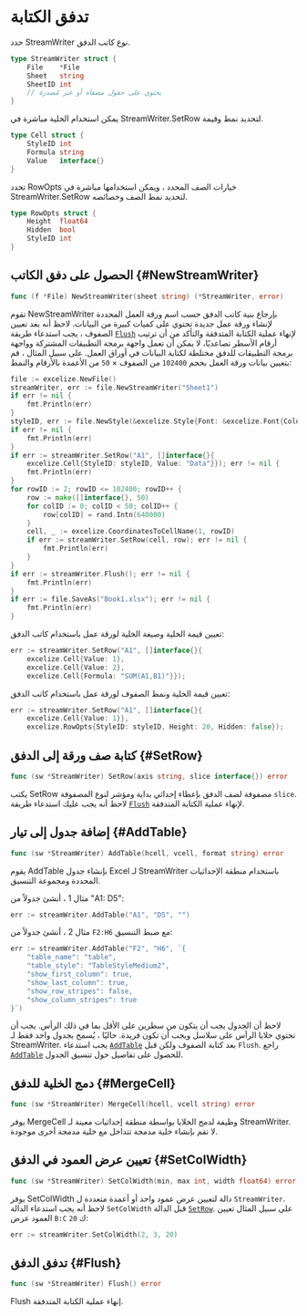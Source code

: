 # تدفق الكتابة

حدد StreamWriter نوع كاتب الدفق.

```go
type StreamWriter struct {
    File    *File
    Sheet   string
    SheetID int
    // يحتوي على حقول مصفاة أو غير مُصدرة
}
```

يمكن استخدام الخلية مباشرة في StreamWriter.SetRow لتحديد نمط وقيمة.

```go
type Cell struct {
    StyleID int
    Formula string
    Value   interface{}
}
```

تحدد RowOpts خيارات الصف المحدد ، ويمكن استخدامها مباشرة في StreamWriter.SetRow لتحديد نمط الصف وخصائصه.

```go
type RowOpts struct {
    Height  float64
    Hidden  bool
    StyleID int
}
```

## الحصول على دفق الكاتب {#NewStreamWriter}

```go
func (f *File) NewStreamWriter(sheet string) (*StreamWriter, error)
```

تقوم NewStreamWriter بإرجاع بنية كاتب الدفق حسب اسم ورقة العمل المحددة لإنشاء ورقة عمل جديدة تحتوي على كميات كبيرة من البيانات. لاحظ أنه بعد تعيين الصفوف ، يجب استدعاء طريقة [`Flush`](stream.md#Flush) لإنهاء عملية الكتابة المتدفقة والتأكد من أن ترتيب أرقام الأسطر تصاعديًا، لا يمكن أن تعمل واجهة برمجة التطبيقات المشتركة وواجهة برمجة التطبيقات للدفق مختلطة لكتابة البيانات في أوراق العمل. على سبيل المثال ، قم بتعيين بيانات ورقة العمل بحجم `102400` من الصفوف × `50` من الأعمدة بالأرقام والنمط:

```go
file := excelize.NewFile()
streamWriter, err := file.NewStreamWriter("Sheet1")
if err != nil {
    fmt.Println(err)
}
styleID, err := file.NewStyle(&excelize.Style{Font: &excelize.Font{Color: "#777777"}})
if err != nil {
    fmt.Println(err)
}
if err := streamWriter.SetRow("A1", []interface{}{
    excelize.Cell{StyleID: styleID, Value: "Data"}}); err != nil {
    fmt.Println(err)
}
for rowID := 2; rowID <= 102400; rowID++ {
    row := make([]interface{}, 50)
    for colID := 0; colID < 50; colID++ {
        row[colID] = rand.Intn(640000)
    }
    cell, _ := excelize.CoordinatesToCellName(1, rowID)
    if err := streamWriter.SetRow(cell, row); err != nil {
        fmt.Println(err)
    }
}
if err := streamWriter.Flush(); err != nil {
    fmt.Println(err)
}
if err := file.SaveAs("Book1.xlsx"); err != nil {
    fmt.Println(err)
}
```

تعيين قيمة الخلية وصيغة الخلية لورقة عمل باستخدام كاتب الدفق:

```go
err := streamWriter.SetRow("A1", []interface{}{
    excelize.Cell{Value: 1},
    excelize.Cell{Value: 2},
    excelize.Cell{Formula: "SUM(A1,B1)"}});
```

تعيين قيمة الخلية ونمط الصفوف لورقة عمل باستخدام كاتب الدفق:

```go
err := streamWriter.SetRow("A1", []interface{}{
    excelize.Cell{Value: 1}},
    excelize.RowOpts{StyleID: styleID, Height: 20, Hidden: false});
```

## كتابة صف ورقة إلى الدفق {#SetRow}

```go
func (sw *StreamWriter) SetRow(axis string, slice interface{}) error
```

يكتب SetRow مصفوفة لصف الدفق بإعطاء إحداثي بداية ومؤشر لنوع المصفوفة `slice`. لاحظ أنه يجب عليك استدعاء طريقة [`Flush`](stream.md#Flush) لإنهاء عملية الكتابة المتدفقة.

## إضافة جدول إلى تيار {#AddTable}

```go
func (sw *StreamWriter) AddTable(hcell, vcell, format string) error
```

يقوم AddTable بإنشاء جدول Excel لـ StreamWriter باستخدام منطقة الإحداثيات المحددة ومجموعة التنسيق.

مثال 1 ، أنشئ جدولاً من "A1: D5":

```go
err := streamWriter.AddTable("A1", "D5", "")
```

مثال 2 ، أنشئ جدولاً من `F2:H6` مع ضبط التنسيق:

```go
err := streamWriter.AddTable("F2", "H6", `{
    "table_name": "table",
    "table_style": "TableStyleMedium2",
    "show_first_column": true,
    "show_last_column": true,
    "show_row_stripes": false,
    "show_column_stripes": true
}`)
```

لاحظ أن الجدول يجب أن يتكون من سطرين على الأقل بما في ذلك الرأس. يجب أن تحتوي خلايا الرأس على سلاسل ويجب أن تكون فريدة. حاليًا ، يُسمح بجدول واحد فقط لـ StreamWriter. يجب استدعاء [`AddTable`](stream.md#AddTable) بعد كتابة الصفوف ولكن قبل `Flush`. راجع [`AddTable`](utils.md#AddTable) للحصول على تفاصيل حول تنسيق الجدول.

## دمج الخلية للدفق {#MergeCell}

```go
func (sw *StreamWriter) MergeCell(hcell, vcell string) error
```

يوفر MergeCell وظيفة لدمج الخلايا بواسطة منطقة إحداثيات معينة لـ StreamWriter. لا تقم بإنشاء خلية مدمجة تتداخل مع خلية مدمجة أخرى موجودة.

## تعيين عرض العمود في الدفق {#SetColWidth}

```go
func (sw *StreamWriter) SetColWidth(min, max int, width float64) error
```

يوفر SetColWidth دالة لتعيين عرض عمود واحد أو أعمدة متعددة ل `StreamWriter`. لاحظ أنه يجب استدعاء الدالة `SetColWidth` قبل الدالة [`SetRow`](stream.md#SetRow). على سبيل المثال تعيين العمود عرض `B:C` ك `20`:

```go
err := streamWriter.SetColWidth(2, 3, 20)
```

## تدفق الدفق {#Flush}

```go
func (sw *StreamWriter) Flush() error
```

Flush إنهاء عملية الكتابة المتدفقة.
